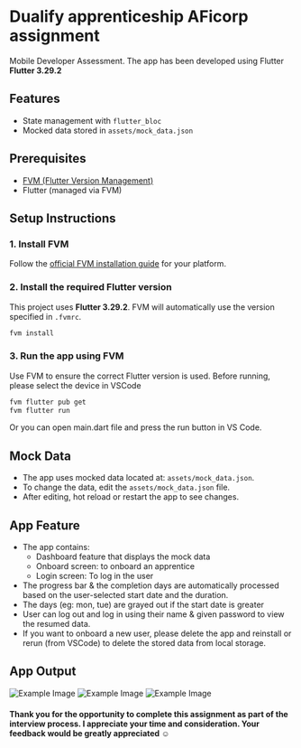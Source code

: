 # Dualify apprenticeship AFicorp assignment

Mobile Developer Assessment.
The app has been developed using Flutter **Flutter 3.29.2**

## Features

- State management with `flutter_bloc`
- Mocked data stored in `assets/mock_data.json`

## Prerequisites

- [FVM (Flutter Version Management)](https://fvm.app/docs/getting_started/installation)
- Flutter (managed via FVM)

## Setup Instructions

### 1. Install FVM

Follow the [official FVM installation guide](https://fvm.app/docs/getting_started/installation) for your platform.

### 2. Install the required Flutter version

This project uses **Flutter 3.29.2**. FVM will automatically use the version specified in `.fvmrc`.

```sh
fvm install
```

### 3. Run the app using FVM

Use FVM to ensure the correct Flutter version is used.
Before running, please select the device in VSCode

```sh
fvm flutter pub get
fvm flutter run
```
Or you can open main.dart file and press the run button in VS Code.

## Mock Data

- The app uses mocked data located at: `assets/mock_data.json`.
- To change the data, edit the `assets/mock_data.json` file.
- After editing, hot reload or restart the app to see changes.

## App Feature

- The app contains: 
  - Dashboard feature that displays the mock data
  - Onboard screen: to onboard an apprentice
  - Login screen: To log in the user
- The progress bar & the completion days are automatically processed based on the user-selected start date and the duration.
- The days (eg: mon, tue) are grayed out if the start date is greater
- User can log out and log in using their name & given password to view the resumed data.
- If you want to onboard a new user, please delete the app and reinstall or rerun (from VSCode) to delete the stored data from local storage.

## App Output

![Example Image](dashboard_Screenshot_iPhone_15_Pro.png)
![Example Image](onboard_Screenshot_iPhone_15_Pro.png)
![Example Image](onboard_Screenshot_iPhone_15_Pro.png)

#### Thank you for the opportunity to complete this assignment as part of the interview process. I appreciate your time and consideration. Your feedback would be greatly appreciated ☺️


